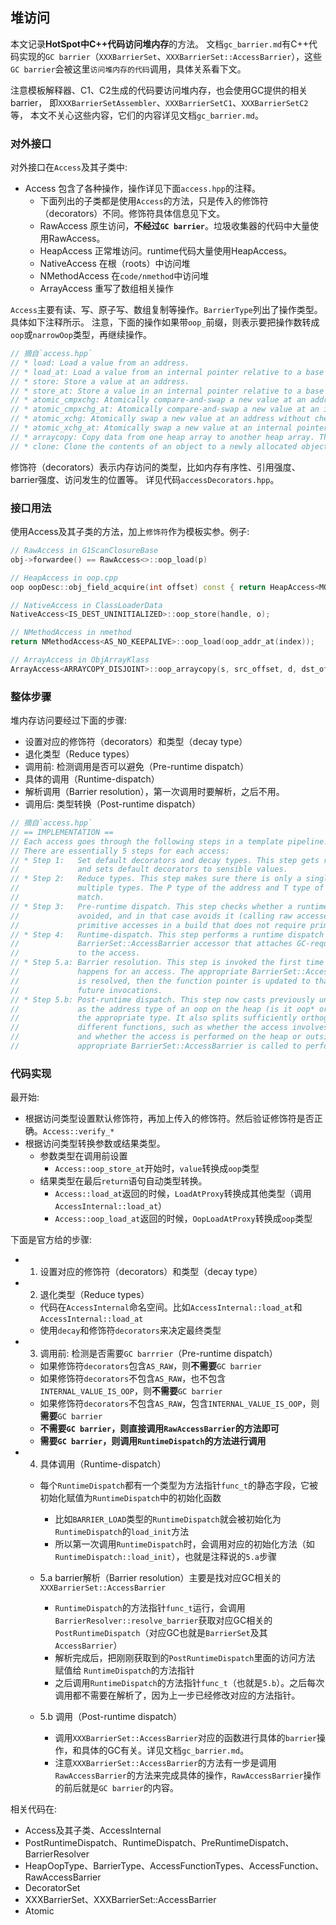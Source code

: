 ## 堆访问
本文记录**HotSpot中C++代码访问堆内存**的方法。
文档`gc_barrier.md`有C++代码实现的`GC barrier`（`XXXBarrierSet`、`XXXBarrierSet::AccessBarrier`），这些`GC barrier`会被这里`访问堆内存的代码`调用，具体关系看下文。

注意模板解释器、C1、C2生成的代码要访问堆内存，也会使用GC提供的相关barrier，
即`XXXBarrierSetAssembler`、`XXXBarrierSetC1`、`XXXBarrierSetC2`等，
本文不关心这些内容，它们的内容详见文档`gc_barrier.md`。


### 对外接口
对外接口在`Access`及其子类中:
- Access 包含了各种操作，操作详见下面`access.hpp`的注释。
  - 下面列出的子类都是使用`Access`的方法，只是传入的修饰符（decorators）不同。修饰符具体信息见下文。
  - RawAccess 原生访问，**不经过`GC barrier`**。垃圾收集器的代码中大量使用RawAccess。
  - HeapAccess 正常堆访问。runtime代码大量使用HeapAccess。
  - NativeAccess 在根（roots）中访问堆
  - NMethodAccess 在`code/nmethod`中访问堆
  - ArrayAccess 重写了数组相关操作

`Access`主要有读、写、原子写、数组复制等操作。`BarrierType`列出了操作类型。具体如下注释所示。
注意，下面的操作如果带`oop_`前缀，则表示要把操作数转成`oop`或`narrowOop`类型，再继续操作。

```c++
// 摘自`access.hpp`
// * load: Load a value from an address.
// * load_at: Load a value from an internal pointer relative to a base object.
// * store: Store a value at an address.
// * store_at: Store a value in an internal pointer relative to a base object.
// * atomic_cmpxchg: Atomically compare-and-swap a new value at an address if previous value matched the compared value.
// * atomic_cmpxchg_at: Atomically compare-and-swap a new value at an internal pointer address if previous value matched the compared value.
// * atomic_xchg: Atomically swap a new value at an address without checking the previous value.
// * atomic_xchg_at: Atomically swap a new value at an internal pointer address without checking the previous value.
// * arraycopy: Copy data from one heap array to another heap array. The ArrayAccess class has convenience functions for this.
// * clone: Clone the contents of an object to a newly allocated object.
```

修饰符（decorators）表示内存访问的类型，比如内存有序性、引用强度、barrier强度、访问发生的位置等。
详见代码`accessDecorators.hpp`。


### 接口用法
使用Access及其子类的方法，加上`修饰符`作为模板实参。例子:

```C++
// RawAccess in G1ScanClosureBase
obj->forwardee() == RawAccess<>::oop_load(p)

// HeapAccess in oop.cpp
oop oopDesc::obj_field_acquire(int offset) const { return HeapAccess<MO_ACQUIRE>::oop_load_at(as_oop(), offset); }

// NativeAccess in ClassLoaderData
NativeAccess<IS_DEST_UNINITIALIZED>::oop_store(handle, o);

// NMethodAccess in nmethod
return NMethodAccess<AS_NO_KEEPALIVE>::oop_load(oop_addr_at(index));

// ArrayAccess in ObjArrayKlass
ArrayAccess<ARRAYCOPY_DISJOINT>::oop_arraycopy(s, src_offset, d, dst_offset, length);
```


### 整体步骤
堆内存访问要经过下面的步骤:
- 设置对应的修饰符（decorators）和类型（decay type）
- 退化类型（Reduce types）
- 调用前: 检测调用是否可以避免（Pre-runtime dispatch）
- 具体的调用（Runtime-dispatch）
- 解析调用（Barrier resolution），第一次调用时要解析，之后不用。
- 调用后: 类型转换（Post-runtime dispatch）

```C++
// 摘自`access.hpp`
// == IMPLEMENTATION ==
// Each access goes through the following steps in a template pipeline.
// There are essentially 5 steps for each access:
// * Step 1:   Set default decorators and decay types. This step gets rid of CV qualifiers
//             and sets default decorators to sensible values.
// * Step 2:   Reduce types. This step makes sure there is only a single T type and not
//             multiple types. The P type of the address and T type of the value must
//             match.
// * Step 3:   Pre-runtime dispatch. This step checks whether a runtime call can be
//             avoided, and in that case avoids it (calling raw accesses or
//             primitive accesses in a build that does not require primitive GC barriers)
// * Step 4:   Runtime-dispatch. This step performs a runtime dispatch to the corresponding
//             BarrierSet::AccessBarrier accessor that attaches GC-required barriers
//             to the access.
// * Step 5.a: Barrier resolution. This step is invoked the first time a runtime-dispatch
//             happens for an access. The appropriate BarrierSet::AccessBarrier accessor
//             is resolved, then the function pointer is updated to that accessor for
//             future invocations.
// * Step 5.b: Post-runtime dispatch. This step now casts previously unknown types such
//             as the address type of an oop on the heap (is it oop* or narrowOop*) to
//             the appropriate type. It also splits sufficiently orthogonal accesses into
//             different functions, such as whether the access involves oops or primitives
//             and whether the access is performed on the heap or outside. Then the
//             appropriate BarrierSet::AccessBarrier is called to perform the access.
```


### 代码实现
最开始:
- 根据访问类型设置默认修饰符，再加上传入的修饰符。然后验证修饰符是否正确。`Access::verify_*`
- 根据访问类型转换参数或结果类型。
  - 参数类型在调用前设置
    - `Access::oop_store_at`开始时，`value`转换成`oop`类型
  - 结果类型在最后`return`语句自动类型转换。
    - `Access::load_at`返回的时候，`LoadAtProxy`转换成其他类型（调用`AccessInternal::load_at`）
    - `Access::oop_load_at`返回的时候，`OopLoadAtProxy`转换成`oop`类型

下面是官方给的步骤:
- 1. 设置对应的修饰符（decorators）和类型（decay type）
- 2. 退化类型（Reduce types）
  - 代码在`AccessInternal`命名空间。比如`AccessInternal::load_at`和`AccessInternal::load_at`
  - 使用`decay`和修饰符`decorators`来决定最终类型

- 3. 调用前: 检测是否需要`GC barrrier`（Pre-runtime dispatch）
  - 如果修饰符`decorators`包含`AS_RAW`，则**不需要**`GC barrier`
  - 如果修饰符`decorators`不包含`AS_RAW`，也不包含`INTERNAL_VALUE_IS_OOP`，则**不需要**`GC barrier`
  - 如果修饰符`decorators`不包含`AS_RAW`，包含`INTERNAL_VALUE_IS_OOP`，则**需要**`GC barrier`
  - **不需要`GC barrier`，则直接调用`RawAccessBarrier`的方法即可**
  - **需要`GC barrier`，则调用`RuntimeDispatch`的方法进行调用**

- 4. 具体调用（Runtime-dispatch）
  - 每个`RuntimeDispatch`都有一个类型为方法指针`func_t`的静态字段，它被初始化赋值为`RuntimeDispatch`中的初始化函数
    - 比如`BARRIER_LOAD`类型的`RuntimeDispatch`就会被初始化为`RuntimeDispatch`的`load_init`方法
    - 所以第一次调用`RuntimeDispatch`时，会调用对应的初始化方法（如`RuntimeDispatch::load_init`），也就是注释说的`5.a`步骤

  - 5.a barrier解析（Barrier resolution）主要是找对应GC相关的`XXXBarrierSet::AccessBarrier`
      - `RuntimeDispatch`的方法指针`func_t`运行，会调用`BarrierResolver::resolve_barrier`获取对应GC相关的`PostRuntimeDispatch`（对应GC也就是`BarrierSet`及其`AccessBarrier`）
      - 解析完成后，把刚刚获取到的`PostRuntimeDispatch`里面的访问方法 赋值给 `RuntimeDispatch`的方法指针
      - 之后调用`RuntimeDispatch`的方法指针`func_t`（也就是`5.b`）。之后每次调用都不需要在解析了，因为上一步已经修改对应的方法指针。

  - 5.b 调用（Post-runtime dispatch）
    - 调用`XXXBarrierSet::AccessBarrier`对应的函数进行具体的`barrier`操作，和具体的GC有关。详见文档`gc_barrier.md`。
    - 注意`XXXBarrierSet::AccessBarrier`的方法有一步是调用`RawAccessBarrier`的方法来完成具体的操作，`RawAccessBarrier`操作的前后就是`GC barrier`的内容。


相关代码在:
- Access及其子类、AccessInternal
- PostRuntimeDispatch、RuntimeDispatch、PreRuntimeDispatch、BarrierResolver
- HeapOopType、BarrierType、AccessFunctionTypes、AccessFunction、RawAccessBarrier
- DecoratorSet
- XXXBarrierSet、XXXBarrierSet::AccessBarrier
- Atomic

